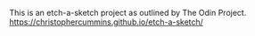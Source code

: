 This is an etch-a-sketch project as outlined by The Odin Project.
https://christophercummins.github.io/etch-a-sketch/
